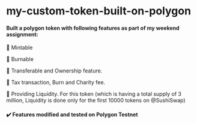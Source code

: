 # my-custom-token-built-on-polygon

#### Built a polygon token with following features as part of my weekend assignment: 

🔺 Mintable

🔺 Burnable 

🔺 Transferable and Ownership feature.

🔺 Tax transaction, Burn and Charity fee.

🔺 Providing Liquidity. For this token (which is having a total supply of 3 million, Liquidity is done only for the first 10000 tokens on @SushiSwap)



#### ✔️ Features modified and tested on Polygon Testnet 
